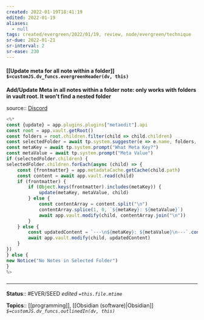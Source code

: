 ```yaml
---
created: 2022-01-19T18:41:19 
edited: 2022-01-19
aliases:
  - null
tags: created/evergreen/2022/01/19, review, node/evergreen/technique 
sr-due: 2022-01-21
sr-interval: 2
sr-ease: 230
---
```


#### [[Update meta for all note within a folder]] `$=customJS.dv_funcs.evergreenHeader(dv, this)`

 **Add/Update Meta in all notes within a folder** **note: only works with folders in vault root. It won't find a nested folder**

 source:: [Discord](https://discord.com/channels/686053708261228577/840286238928797736/925459204884549713)

```js
<%*
const {update} = app.plugins.plugins["metaedit"].api
const root = app.vault.getRoot()
const folders = root.children.filter(child => child.children)
const selectedFolder = await tp.system.suggester(e => e.name, folders, false, "Choose a Folder")
const metaKey = await tp.system.prompt("What Meta Key?")
const metaValue = await tp.system.prompt("Meta Value")
if (selectedFolder.children) {
selectedFolder.children.forEach(async (child) => {
    const {frontmatter} = app.metadataCache.getCache(child.path)
    const content = await app.vault.read(child)
    if (frontmatter) {
        if (Object.keys(frontmatter).includes(metaKey)) {
            update(metaKey, metaValue, child)
        } else {
            const contentArray = content.split("\n")
            contentArray.splice(1, 0, `${metaKey}: ${metaValue}`)
            await app.vault.modify(child, contentArray.join("\n"))
        }
    } else {
        const updatedContent = `---\n${metaKey}: ${metaValue}\n---`.concat(content)
        await app.vault.modify(child, updatedContent)
    }
})
} else {
new Notice("No Notes in Selected Folder")
}
%>
```


### <hr class="footnote"/>

**Status**:: #EVER/SEED 
*edited `=this.file.mtime`*

**Topics**:: [[programming]], [[Obsidian (software)|Obsidian]]
*`$=customJS.dv_funcs.outlinedIn(dv, this)`*


